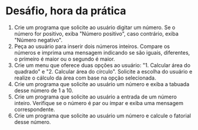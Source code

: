 <h1>Desáfio, hora da prática </h1>
<ol>
   <li> Crie um programa que solicite ao usuário digitar um número. Se o número for positivo, exiba "Número positivo", caso contrário, exiba "Número negativo".</li>
   <li> Peça ao usuário para inserir dois números inteiros. Compare os números e imprima uma mensagem indicando se são iguais, diferentes, o primeiro é maior ou o segundo é maior.</li>
   <li> Crie um menu que oferece duas opções ao usuário: "1. Calcular área do quadrado" e "2. Calcular área do círculo". Solicite a escolha do usuário e realize o cálculo da área com base na opção selecionada.</li>
   <li> Crie um programa que solicite ao usuário um número e exiba a tabuada desse número de 1 a 10.</li>
   <li> Crie um programa que solicite ao usuário a entrada de um número inteiro. Verifique se o número é par ou ímpar e exiba uma mensagem correspondente.</li>
   <li> Crie um programa que solicite ao usuário um número e calcule o fatorial desse número.</li>
</ol>
